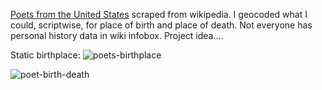 [Poets from the United States](https://en.wikipedia.org/wiki/List_of_poets_from_the_United_States) scraped from wikipedia. I geocoded what I could, scriptwise, for place of birth and place of death. Not everyone has personal history data in wiki infobox. Project idea....


Static birthplace:
![poets-birthplace](https://github.com/briggsreschke/gis-data/assets/16325768/0de6bd9c-8174-4013-9cd2-001cb3e55cf1)

![poet-birth-death](https://github.com/briggsreschke/gis-data/assets/16325768/f52cc773-d934-451b-9172-3f1a9b91ca3e)


